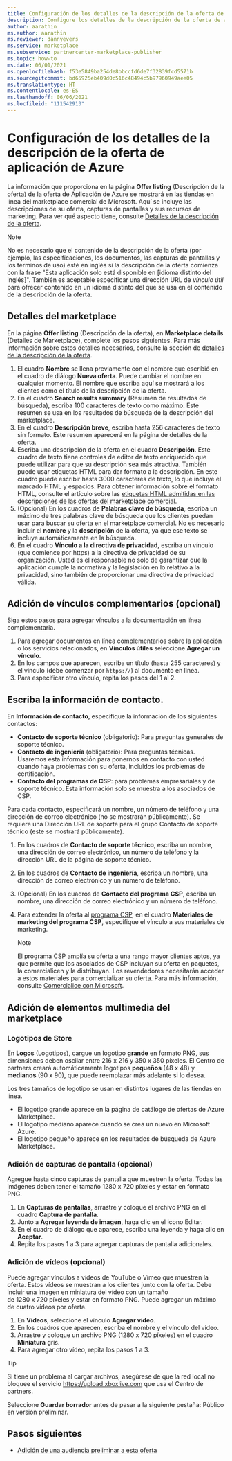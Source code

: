 ```yaml
---
title: Configuración de los detalles de la descripción de la oferta de aplicación de Azure
description: Configure los detalles de la descripción de la oferta de aplicación de Azure en el Centro de partners (Azure Marketplace).
author: aarathin
ms.author: aarathin
ms.reviewer: dannyevers
ms.service: marketplace
ms.subservice: partnercenter-marketplace-publisher
ms.topic: how-to
ms.date: 06/01/2021
ms.openlocfilehash: f53e5849ba254de8bbccfd6de7f32839fcd5571b
ms.sourcegitcommit: bd65925eb409d0c516c48494c5b97960949aee05
ms.translationtype: HT
ms.contentlocale: es-ES
ms.lasthandoff: 06/06/2021
ms.locfileid: "111542913"
---
```

# <a name="configure-your-azure-application-offer-listing-details"></a>Configuración de los detalles de la descripción de la oferta de aplicación de Azure

La información que proporciona en la página **Offer listing** (Descripción de la oferta) de la oferta de Aplicación de Azure se mostrará en las tiendas en línea del marketplace comercial de Microsoft. Aquí se incluye las descripciones de su oferta, capturas de pantallas y sus recursos de marketing. Para ver qué aspecto tiene, consulte [Detalles de la descripción de la oferta](plan-azure-application-offer.md#offer-listing-details).

> [!NOTE]
> No es necesario que el contenido de la descripción de la oferta (por ejemplo, las especificaciones, los documentos, las capturas de pantallas y los términos de uso) esté en inglés si la descripción de la oferta comienza con la frase "Esta aplicación solo está disponible en [idioma distinto del inglés]". También es aceptable especificar una dirección URL de _vínculo útil_ para ofrecer contenido en un idioma distinto del que se usa en el contenido de la descripción de la oferta.

## <a name="marketplace-details"></a>Detalles del marketplace

En la página **Offer listing** (Descripción de la oferta), en **Marketplace details** (Detalles de Marketplace), complete los pasos siguientes. Para más información sobre estos detalles necesarios, consulte la sección de [detalles de la descripción de la oferta](plan-azure-application-offer.md#offer-listing-details).

1. El cuadro **Nombre** se llena previamente con el nombre que escribió en el cuadro de diálogo **Nueva oferta**. Puede cambiar el nombre en cualquier momento. El nombre que escriba aquí se mostrará a los clientes como el título de la descripción de la oferta.
1. En el cuadro **Search results summary** (Resumen de resultados de búsqueda), escriba 100 caracteres de texto como máximo. Este resumen se usa en los resultados de búsqueda de la descripción del marketplace.
1. En el cuadro **Descripción breve**, escriba hasta 256 caracteres de texto sin formato. Este resumen aparecerá en la página de detalles de la oferta.
1. Escriba una descripción de la oferta en el cuadro **Descripción**. Este cuadro de texto tiene controles de editor de texto enriquecido que puede utilizar para que su descripción sea más atractiva. También puede usar etiquetas HTML para dar formato a la descripción. En este cuadro puede escribir hasta 3000 caracteres de texto, lo que incluye el marcado HTML y espacios. Para obtener información sobre el formato HTML, consulte el artículo sobre las [etiquetas HTML admitidas en las descripciones de las ofertas del marketplace comercial](supported-html-tags.md).
1. (Opcional) En los cuadros de **Palabras clave de búsqueda**, escriba un máximo de tres palabras clave de búsqueda que los clientes puedan usar para buscar su oferta en el marketplace comercial. No es necesario incluir el **nombre** y la **descripción** de la oferta, ya que ese texto se incluye automáticamente en la búsqueda.
1. En el cuadro **Vínculo a la directiva de privacidad**, escriba un vínculo (que comience por https) a la directiva de privacidad de su organización. Usted es el responsable no solo de garantizar que la aplicación cumple la normativa y la legislación en lo relativo a la privacidad, sino también de proporcionar una directiva de privacidad válida.

## <a name="add-supplemental-links-optional"></a>Adición de vínculos complementarios (opcional)

Siga estos pasos para agregar vínculos a la documentación en línea complementaria.

1. Para agregar documentos en línea complementarios sobre la aplicación o los servicios relacionados, en **Vínculos útiles** seleccione **Agregar un vínculo**.
1. En los campos que aparecen, escriba un título (hasta 255 caracteres) y el vínculo (debe comenzar por `https://`) al documento en línea.
1. Para especificar otro vínculo, repita los pasos del 1 al 2.

## <a name="enter-your-contact-information"></a>Escriba la información de contacto.

En **Información de contacto**, especifique la información de los siguientes contactos:

- **Contacto de soporte técnico** (obligatorio): Para preguntas generales de soporte técnico.
- **Contacto de ingeniería** (obligatorio): Para preguntas técnicas. Usaremos esta información para ponernos en contacto con usted cuando haya problemas con su oferta, incluidos los problemas de certificación.
- **Contacto del programas de CSP**: para problemas empresariales y de soporte técnico. Esta información solo se muestra a los asociados de CSP.

Para cada contacto, especificará un nombre, un número de teléfono y una dirección de correo electrónico (no se mostrarán públicamente). Se requiere una Dirección URL de soporte para el grupo Contacto de soporte técnico (este se mostrará públicamente).

1. En los cuadros de **Contacto de soporte técnico**, escriba un nombre, una dirección de correo electrónico, un número de teléfono y la dirección URL de la página de soporte técnico.
1. En los cuadros de **Contacto de ingeniería**, escriba un nombre, una dirección de correo electrónico y un número de teléfono.
1. (Opcional) En los cuadros de **Contacto del programa CSP**, escriba un nombre, una dirección de correo electrónico y un número de teléfono.
1. Para extender la oferta al [programa CSP](cloud-solution-providers.md), en el cuadro **Materiales de marketing del programa CSP**, especifique el vínculo a sus materiales de marketing.

    > [!NOTE]
    > El programa CSP amplía su oferta a una rango mayor clientes aptos, ya que permite que los asociados de CSP incluyan su oferta en paquetes, la comercialicen y la distribuyan. Los revendedores necesitarán acceder a estos materiales para comercializar su oferta. Para más información, consulte [Comercialice con Microsoft](https://partner.microsoft.com/reach-customers/gtm).

## <a name="add-marketplace-media"></a>Adición de elementos multimedia del marketplace

### <a name="store-logos"></a>Logotipos de Store

En **Logos** (Logotipos), cargue un logotipo **grande** en formato PNG, sus dimensiones deben oscilar entre 216 x 216 y 350 x 350 píxeles. El Centro de partners creará automáticamente logotipos **pequeños** (48 x 48) y **medianos** (90 x 90), que puede reemplazar más adelante si lo desea.

Los tres tamaños de logotipo se usan en distintos lugares de las tiendas en línea.

- El logotipo grande aparece en la página de catálogo de ofertas de Azure Marketplace.
- El logotipo mediano aparece cuando se crea un nuevo en Microsoft Azure.
- El logotipo pequeño aparece en los resultados de búsqueda de Azure Marketplace.

### <a name="add-screenshots-optional"></a>Adición de capturas de pantalla (opcional)

Agregue hasta cinco capturas de pantalla que muestren la oferta. Todas las imágenes deben tener el tamaño 1280 x 720 píxeles y estar en formato PNG.

1. En **Capturas de pantallas**, arrastre y coloque el archivo PNG en el cuadro **Captura de pantalla**.
1. Junto a **Agregar leyenda de imagen**, haga clic en el icono Editar.
1. En el cuadro de diálogo que aparece, escriba una leyenda y haga clic en **Aceptar**.
1. Repita los pasos 1 a 3 para agregar capturas de pantalla adicionales.

### <a name="add-videos-optional"></a>Adición de vídeos (opcional)

Puede agregar vínculos a vídeos de YouTube o Vimeo que muestren la oferta. Estos vídeos se muestran a los clientes junto con la oferta. Debe incluir una imagen en miniatura del vídeo con un tamaño de 1280 x 720 píxeles y estar en formato PNG. Puede agregar un máximo de cuatro vídeos por oferta.

1. En **Vídeos**, seleccione el vínculo **Agregar vídeo**.
1. En los cuadros que aparecen, escriba el nombre y el vínculo del vídeo.
1. Arrastre y coloque un archivo PNG (1280 x 720 píxeles) en el cuadro **Miniatura** gris.
1. Para agregar otro vídeo, repita los pasos 1 a 3.

> [!TIP]
> Si tiene un problema al cargar archivos, asegúrese de que la red local no bloquee el servicio https://upload.xboxlive.com que usa el Centro de partners.

Seleccione **Guardar borrador** antes de pasar a la siguiente pestaña: Público en versión preliminar.

## <a name="next-steps"></a>Pasos siguientes

- [Adición de una audiencia preliminar a esta oferta](azure-app-preview.md)

